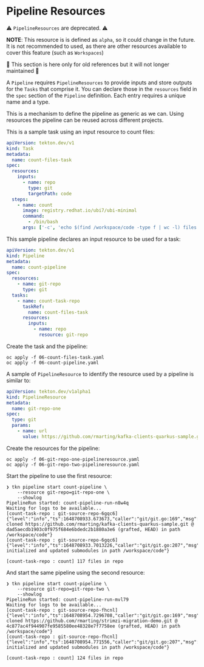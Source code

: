 # Pipeline Resources

:warning: `PipelineResources` are deprecated. :warning:

**NOTE**: This resource is is defined as `alpha`, so it could change in the
future. It is not recommended to used, as there are other resources available
to cover this feature (such as `Workspaces`)

:dart: This section is here only for old references but it will not longer maintained :dart:

A `Pipeline` requires `PipelineResources` to provide inputs and store outputs
for the `Tasks` that comprise it. You can declare those in the `resources`
field in the `spec` section of the `Pipeline` definition. Each entry requires
a unique name and a type.

This is a mechanism to define the pipeline as generic as we can. Using resources
the pipeline can be reused across different projects.

This is a sample task using an input resource to count files:

```yaml
apiVersion: tekton.dev/v1
kind: Task
metadata:
  name: count-files-task
spec:
  resources:
    inputs:
      - name: repo
        type: git
        targetPath: code
  steps:
    - name: count
      image: registry.redhat.io/ubi7/ubi-minimal
      command:
        - /bin/bash
      args: ['-c', 'echo $(find /workspace/code -type f | wc -l) files in repo']
```

This sample pipeline declares an input resource to be used for a task:

```yaml
apiVersion: tekton.dev/v1
kind: Pipeline
metadata:
  name: count-pipeline
spec:
  resources:
    - name: git-repo
      type: git
  tasks:
    - name: count-task-repo
      taskRef:
        name: count-files-task
      resources:
        inputs:
          - name: repo
            resource: git-repo
```

Create the task and the pipeline:

```shell
oc apply -f 06-count-files-task.yaml
oc apply -f 06-count-pipeline.yaml
```

A sample of `PipelineResource` to identify the resource used by a pipeline
is similar to:

```yaml
apiVersion: tekton.dev/v1alpha1
kind: PipelineResource
metadata:
  name: git-repo-one
spec:
  type: git  
  params:
    - name: url
      value: https://github.com/rmarting/kafka-clients-quarkus-sample.git
```

Create the resources for the pipeline:

```shell
oc apply -f 06-git-repo-one-pipelineresource.yaml
oc apply -f 06-git-repo-two-pipelineresource.yaml
```

Start the pipeline to use the first resource:

```shell
❯ tkn pipeline start count-pipeline \
    --resource git-repo=git-repo-one \
    --showlog
PipelineRun started: count-pipeline-run-n8w4q
Waiting for logs to be available...
[count-task-repo : git-source-repo-6gqc6] {"level":"info","ts":1648708933.673673,"caller":"git/git.go:169","msg":"Successfully cloned https://github.com/rmarting/kafka-clients-quarkus-sample.git @ dad5aecdb1903c0f975f684e6bdedc2b1880a3e6 (grafted, HEAD) in path /workspace/code"}
[count-task-repo : git-source-repo-6gqc6] {"level":"info","ts":1648708933.7013226,"caller":"git/git.go:207","msg":"Successfully initialized and updated submodules in path /workspace/code"}

[count-task-repo : count] 117 files in repo
```

And start the same pipeline using the second resource:

```shell
❯ tkn pipeline start count-pipeline \
    --resource git-repo=git-repo-two \
    --showlog
PipelineRun started: count-pipeline-run-mvl79
Waiting for logs to be available...
[count-task-repo : git-source-repo-fhcnl] {"level":"info","ts":1648708954.7296708,"caller":"git/git.go:169","msg":"Successfully cloned https://github.com/rmarting/strimzi-migration-demo.git @ 4c877ac4f944907fe9585580ee48328e7f7758ee (grafted, HEAD) in path /workspace/code"}
[count-task-repo : git-source-repo-fhcnl] {"level":"info","ts":1648708954.771556,"caller":"git/git.go:207","msg":"Successfully initialized and updated submodules in path /workspace/code"}

[count-task-repo : count] 124 files in repo
```
